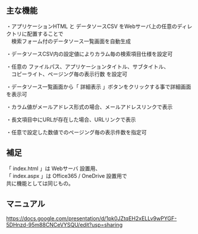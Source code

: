 ## 主な機能

・アプリケーションHTML と データソースCSV をWebサーバ上の任意のディレクトリに配置することで<br>
　検索フォーム付のデータソース一覧画面を自動生成

・データソースCSV内の設定値によりカラム毎の検索項目仕様を設定可
 
・任意の ファイルパス、アプリケーションタイトル、サブタイトル、<br>
　コピーライト、ページング毎の表示行数 を設定可

・データソース一覧画面から「 詳細表示 」ボタンをクリックする事で詳細画面を表示可

・カラム値がメールアドレス形式の場合、メールアドレスリンクで表示

・長文項目中にURLが存在した場合、URLリンクで表示

・任意で設定した数値でのページング毎の表示件数を指定可


## 補足

「 index.html 」は Webサーバ 設置用、<br>
「 index.aspx 」は Office365 / OneDrive 設置用で<br>
共に機能としては同じもの。



## マニュアル

https://docs.google.com/presentation/d/1pk0JZtqEH2xELLv9wPYGF-5DHnzd-95m88CNCeVYSQU/edit?usp=sharing
